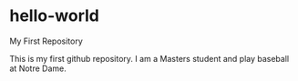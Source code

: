 # hello-world
My First Repository

This is my first github repository. I am a Masters student and play baseball at Notre Dame. 
